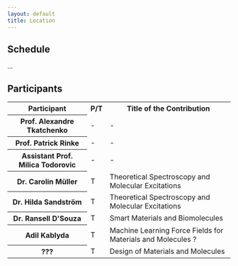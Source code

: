 ```yaml
---
layout: default
title: Location
---
```


## Schedule

...

## Participants

<table>
<tr>
  <th> Participant </th>
  <th> P/T </th>
  <th> Title of the Contribution </th>
</tr>
<tr>
  <th> Prof. Alexandre Tkatchenko </th>
  <td> - </td>
  <td> - </td>
</tr>
<tr>
  <th> Prof. Patrick Rinke </th>
  <td> - </td>
  <td> - </td>
</tr>
<tr>
  <th> Assistant Prof. Milica Todorovic </th>
  <td> - </td>
  <td> - </td>
</tr>
<tr>
  <th> Dr. Carolin Müller </th>
  <td> T </td>
  <td> Theoretical Spectroscopy and Molecular Excitations </td>
</tr>
<tr>
  <th> Dr. Hilda Sandström </th>
  <td> T </td>
  <td> Theoretical Spectroscopy and Molecular Excitations </td>
</tr>
<tr>
  <th> Dr. Ransell D'Souza </th>
  <td> T </td>
  <td> Smart Materials and Biomolecules </td>
</tr>
<tr>
  <th> Adil Kablyda </th>
  <td> T </td>
  <td> Machine Learning Force Fields for Materials and Molecules ? </td>
</tr>
<tr>
  <th> ??? </th>
  <td> T </td>
  <td> Design of Materials and Molecules </td>
</tr>
</table>
